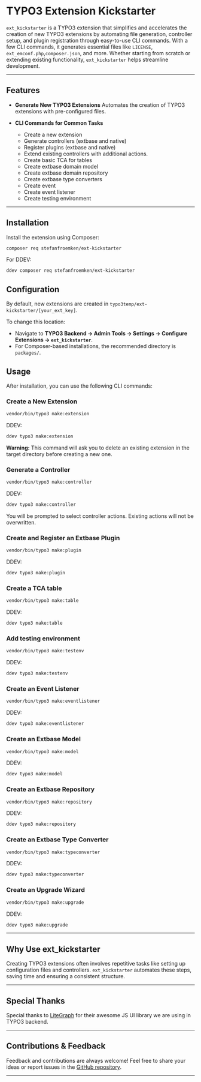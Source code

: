 # TYPO3 Extension Kickstarter

`ext_kickstarter` is a TYPO3 extension that simplifies and accelerates the creation of new TYPO3 extensions by automating file generation, controller setup, and plugin registration through easy-to-use CLI commands. With a few CLI commands, it generates essential files like `LICENSE`, `ext_emconf.php`,`composer.json`, and more. Whether starting from scratch or extending existing functionality, `ext_kickstarter` helps streamline development.

---

## Features

- **Generate New TYPO3 Extensions**
  Automates the creation of TYPO3 extensions with pre-configured files.

- **CLI Commands for Common Tasks**
    - Create a new extension
    - Generate controllers (extbase and native)
    - Register plugins (extbase and native)
    - Extend existing controllers with additional actions.
    - Create basic TCA for tables
    - Create extbase domain model
    - Create extbase domain repository
    - Create extbase type converters
    - Create event
    - Create event listener
    - Create testing environment

---

## Installation

Install the extension using Composer:
```bash
composer req stefanfroemken/ext-kickstarter
```

For DDEV:
```bash
ddev composer req stefanfroemken/ext-kickstarter
```

## Configuration

By default, new extensions are created in `typo3temp/ext-kickstarter/[your_ext_key]`.

To change this location:

- Navigate to **TYPO3 Backend → Admin Tools → Settings → Configure Extensions → `ext_kickstarter`**.
- For Composer-based installations, the recommended directory is `packages/`.

## Usage

After installation, you can use the following CLI commands:

### Create a New Extension

```bash
vendor/bin/typo3 make:extension
```

DDEV:

```bash
ddev typo3 make:extension
```

**Warning:** This command will ask you to delete an existing extension in the target directory before creating a new one.

### Generate a Controller

```bash
vendor/bin/typo3 make:controller
```

DDEV:

```bash
ddev typo3 make:controller
```

You will be prompted to select controller actions. Existing actions will not be overwritten.

### Create and Register an Extbase Plugin

```bash
vendor/bin/typo3 make:plugin
```
DDEV:

```bash
ddev typo3 make:plugin
```

### Create a TCA table

```bash
vendor/bin/typo3 make:table
```
DDEV:

```bash
ddev typo3 make:table
```

### Add testing environment

```bash
vendor/bin/typo3 make:testenv
```
DDEV:

```bash
ddev typo3 make:testenv
```

### Create an Event Listener

```bash
vendor/bin/typo3 make:eventlistener
```
DDEV:

```bash
ddev typo3 make:eventlistener
```

### Create an Extbase Model

```bash
vendor/bin/typo3 make:model
```
DDEV:

```bash
ddev typo3 make:model
```

### Create an Extbase Repository

```bash
vendor/bin/typo3 make:repository
```
DDEV:

```bash
ddev typo3 make:repository
```

### Create an Extbase Type Converter

```bash
vendor/bin/typo3 make:typeconverter
```
DDEV:

```bash
ddev typo3 make:typeconverter
```

### Create an Upgrade Wizard

```bash
vendor/bin/typo3 make:upgrade
```
DDEV:

```bash
ddev typo3 make:upgrade
```

---

## Why Use ext_kickstarter

Creating TYPO3 extensions often involves repetitive tasks like setting up configuration files and controllers. `ext_kickstarter` automates these steps, saving time and ensuring a consistent structure.

---

## Special Thanks

Special thanks to [LiteGraph](https://github.com/jagenjo/litegraph.js) for their awesome JS UI library we are using in TYPO3 backend.

---

## Contributions & Feedback
Feedback and contributions are always welcome! Feel free to share your ideas or report issues in the [GitHub repository](https://github.com/stefanfroemken/ext-kickstarter).

---
